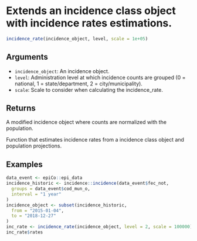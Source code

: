 # Extends an incidence class object with incidence rates estimations.

```r
incidence_rate(incidence_object, level, scale = 1e+05)
```

## Arguments

- `incidence_object`: An incidence object.
- `level`: Administration level at which incidence counts are grouped (0 = national, 1 = state/department, 2 = city/municipality).
- `scale`: Scale to consider when calculating the incidence_rate.

## Returns

A modified incidence object where counts are normalized with the population.

Function that estimates incidence rates from a incidence class object and population projections.

## Examples

```r
data_event <- epiCo::epi_data
incidence_historic <- incidence::incidence(data_event$fec_not,
  groups = data_event$cod_mun_o,
  interval = "1 year"
)
incidence_object <- subset(incidence_historic,
  from = "2015-01-04",
  to = "2018-12-27"
)
inc_rate <- incidence_rate(incidence_object, level = 2, scale = 100000)
inc_rate$rates
```
